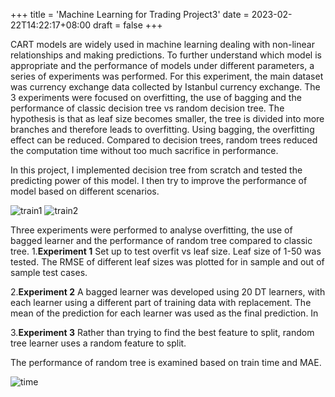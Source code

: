 +++
title = 'Machine Learning for Trading Project3'
date = 2023-02-22T14:22:17+08:00
draft = false
+++


CART models are widely used in machine learning dealing with non-linear relationships and making predictions. To further understand which model is appropriate and the performance of models under different parameters, a series of experiments was performed. For this experiment, the main dataset was currency exchange data collected by Istanbul currency exchange. The 3 experiments were focused on overfitting, the use of bagging and the performance of classic decision tree vs random decision tree. The hypothesis is that as leaf size becomes smaller, the tree is divided into more branches and therefore leads to overfitting. Using bagging, the overfitting effect can be reduced. Compared to decision trees, random trees reduced the computation time without too much sacrifice in performance.


In this project, I implemented decision tree from scratch and tested the predicting power of this model. I then try to improve the performance of model based on different scenarios.

![train1](/blog/images/dtleaner.jpg)
![train2](/blog/images/bagleaner.jpg)

Three experiments were performed to analyse overfitting, the use of bagged learner and the performance of random tree compared to classic tree.
1.**Experiment 1**
Set up to test overfit vs leaf size. Leaf size of 1-50 was tested. The RMSE of different leaf sizes was plotted for in sample and out of sample test cases.

2.**Experiment 2**
A bagged learner was developed using 20 DT learners, with each learner using a different part of training data with replacement. The mean of the prediction for each learner was used as the final prediction. In

3.**Experiment 3**
Rather than trying to find the best feature to split, random tree learner uses a random feature to split.

The performance of random tree is examined based on train time and MAE.

![time](/blog/images/time_compare.jpg)